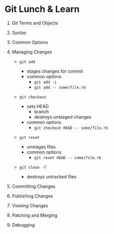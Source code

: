 # Git Lunch & Learn

1. Git Terms and Objects
2. Syntax
3. Common Options
4. Managing Changes
   - `git add`
     - stages changes for commit
     - common options
       - `git add -i`
       - `git add -- some/file.rb`

   - `git checkout`
     - sets HEAD
       - branch
       - destroys unstaged changes
     - common options
       - `git checkout HEAD -- some/file.rb`

   - `git reset`
     - unstages files
     - common options
       - `git reset HEAD -- some/file.rb`

   - `git clean -f`
     - destroys untracked files

5. Committing Changes
6. Publishing Changes
7. Viewing Changes
8. Patching and Merging
9. Debugging
